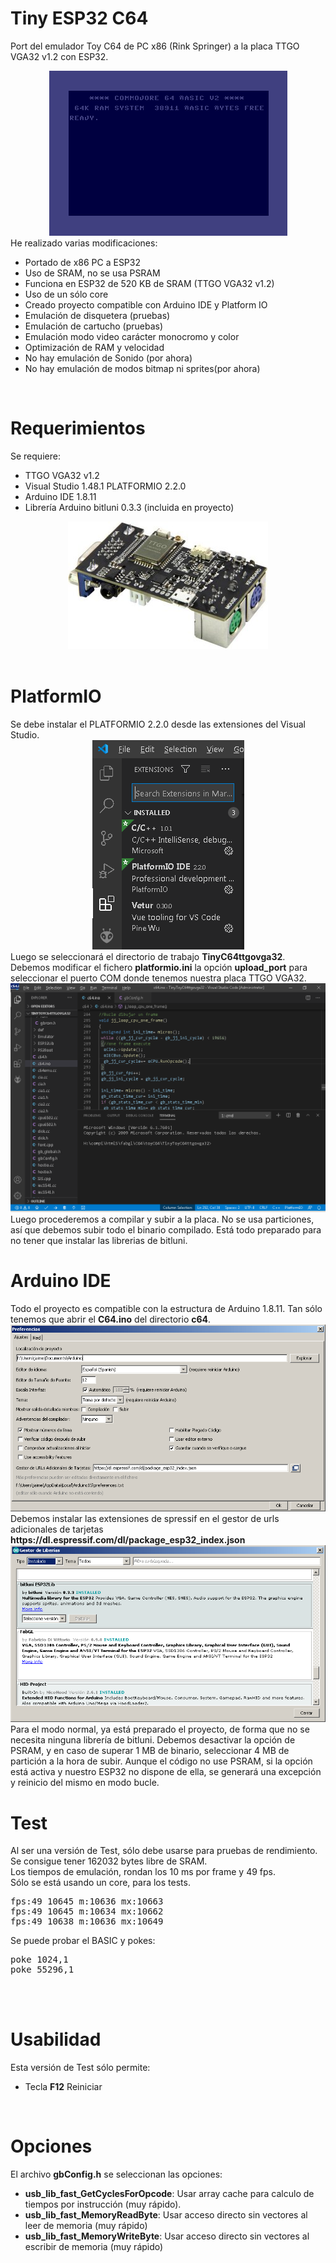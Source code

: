 
# Tiny ESP32 C64
Port del emulador Toy C64 de PC x86 (Rink Springer) a la placa TTGO VGA32 v1.2 con ESP32.
<br>
<center><img src='https://raw.githubusercontent.com/rpsubc8/ESP32TinyC64/main/preview/previewC64.gif'></center>
He realizado varias modificaciones:
<ul>
 <li>Portado de x86 PC a ESP32</li>
 <li>Uso de SRAM, no se usa PSRAM</li>
 <li>Funciona en ESP32 de 520 KB de SRAM (TTGO VGA32 v1.2)</li> 
 <li>Uso de un sólo core</li> 
 <li>Creado proyecto compatible con Arduino IDE y Platform IO</li>
 <li>Emulación de disquetera (pruebas)</li>
 <li>Emulación de cartucho (pruebas)</li> 
 <li>Emulación modo video carácter monocromo y color</li> 
 <li>Optimización de RAM y velocidad</li>
 <li>No hay emulación de Sonido (por ahora)</li>
 <li>No hay emulación de modos bitmap ni sprites(por ahora)</li>
</ul> 
  
<br>
<h1>Requerimientos</h1>
Se requiere:
 <ul>
  <li>TTGO VGA32 v1.2</li>
  <li>Visual Studio 1.48.1 PLATFORMIO 2.2.0</li>
  <li>Arduino IDE 1.8.11</li>  
  <li>Librería Arduino bitluni 0.3.3 (incluida en proyecto)</li>
 </ul>
<center><img src='https://raw.githubusercontent.com/rpsubc8/ESP32TinyC64/main/preview/ttgovga32v12.jpg'></center> 
<br>
 
 
<h1>PlatformIO</h1>
Se debe instalar el PLATFORMIO 2.2.0 desde las extensiones del Visual Studio.
<center><img src='https://raw.githubusercontent.com/rpsubc8/ESP32TinyC64/main/preview/previewPlatformIOinstall.gif'></center>
Luego se seleccionará el directorio de trabajo <b>TinyC64ttgovga32</b>.
Debemos modificar el fichero <b>platformio.ini</b> la opción <b>upload_port</b> para seleccionar el puerto COM donde tenemos nuestra placa TTGO VGA32.
<center><img src='https://raw.githubusercontent.com/rpsubc8/ESP32TinyC64/main/preview/previewPlatformIO.gif'></center>
Luego procederemos a compilar y subir a la placa. No se usa particiones, así que debemos subir todo el binario compilado.
Está todo preparado para no tener que instalar las librerias de bitluni.


<br>
<h1>Arduino IDE</h1>
Todo el proyecto es compatible con la estructura de Arduino 1.8.11.
Tan sólo tenemos que abrir el <b>C64.ino</b> del directorio <b>c64</b>.
<center><img src='https://raw.githubusercontent.com/rpsubc8/ESP32TinyC64/main/preview/previewArduinoIDEpreferences.gif'></center>
Debemos instalar las extensiones de spressif en el gestor de urls adicionales de tarjetas <b>https://dl.espressif.com/dl/package_esp32_index.json</b>
<center><img src='https://raw.githubusercontent.com/rpsubc8/ESP32TinyC64/main/preview/previewArduinoIDElibrary.gif'></center>
Para el modo normal, ya está preparado el proyecto, de forma que no se necesita ninguna librería de bitluni. 
Debemos desactivar la opción de PSRAM, y en caso de superar 1 MB de binario, seleccionar 4 MB de partición a la hora de subir. Aunque el código no use PSRAM, si la opción está activa y nuestro ESP32 no dispone de ella, se generará una excepción y reinicio del mismo en modo bucle.


<br>
<h1>Test</h1>
Al ser una versión de Test, sólo debe usarse para pruebas de rendimiento.<br>
Se consigue tener 162032 bytes libre de SRAM.<br>
Los tiempos de emulación, rondan los 10 ms por frame y 49 fps.<br>
Sólo se está usando un core, para los tests.
<pre>
fps:49 10645 m:10636 mx:10663
fps:49 10645 m:10634 mx:10662
fps:49 10638 m:10636 mx:10649
</pre>
Se puede probar el BASIC y pokes:
<pre>
poke 1024,1
poke 55296,1
</pre>
<br>

<br>
<h1>Usabilidad</h1>
Esta versión de Test sólo permite:
<ul>
 <li>Tecla <b>F12</b> Reiniciar</li>
</ul>

 
<br>
<h1>Opciones</h1>
El archivo <b>gbConfig.h</b> se seleccionan las opciones:
<ul> 
 <li><b>usb_lib_fast_GetCyclesForOpcode</b>: Usar array cache para calculo de tiempos por instrucción (muy rápido).</li>
 <li><b>usb_lib_fast_MemoryReadByte</b>: Usar acceso directo sin vectores al leer de memoria (muy rápido)</li>
 <li><b>usb_lib_fast_MemoryWriteByte</b>: Usar acceso directo sin vectores al escribir de memoria (muy rápido)</li>
</ul>
